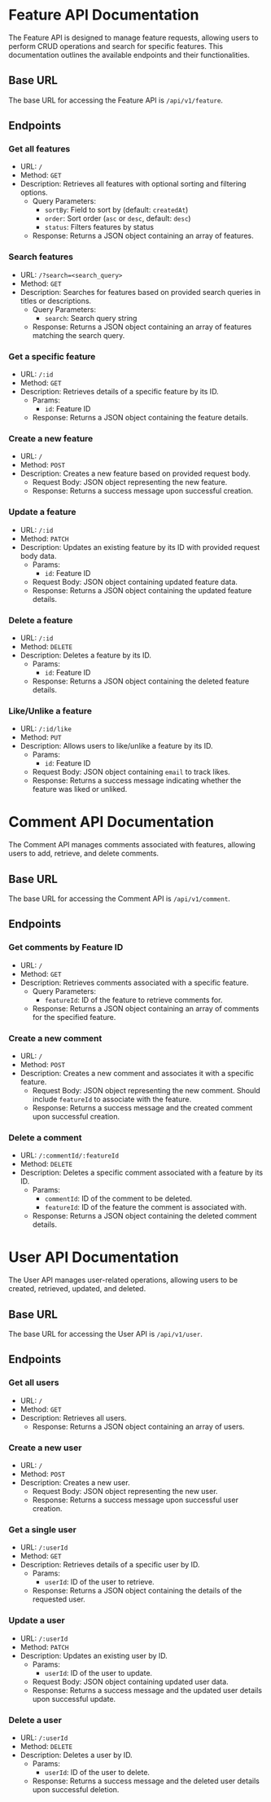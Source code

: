 # Feature API Documentation

The Feature API is designed to manage feature requests, allowing users to perform CRUD operations and search for specific features. This documentation outlines the available endpoints and their functionalities.

## Base URL

The base URL for accessing the Feature API is `/api/v1/feature`.

## Endpoints

### Get all features

- URL: `/`
- Method: `GET`
- Description: Retrieves all features with optional sorting and filtering options.
  - Query Parameters:
    - `sortBy`: Field to sort by (default: `createdAt`)
    - `order`: Sort order (`asc` or `desc`, default: `desc`)
    - `status`: Filters features by status
  - Response: Returns a JSON object containing an array of features.

### Search features

- URL: `/?search=<search_query>`
- Method: `GET`
- Description: Searches for features based on provided search queries in titles or descriptions.
  - Query Parameters:
    - `search`: Search query string
  - Response: Returns a JSON object containing an array of features matching the search query.

### Get a specific feature

- URL: `/:id`
- Method: `GET`
- Description: Retrieves details of a specific feature by its ID.
  - Params:
    - `id`: Feature ID
  - Response: Returns a JSON object containing the feature details.

### Create a new feature

- URL: `/`
- Method: `POST`
- Description: Creates a new feature based on provided request body.
  - Request Body: JSON object representing the new feature.
  - Response: Returns a success message upon successful creation.

### Update a feature

- URL: `/:id`
- Method: `PATCH`
- Description: Updates an existing feature by its ID with provided request body data.
  - Params:
    - `id`: Feature ID
  - Request Body: JSON object containing updated feature data.
  - Response: Returns a JSON object containing the updated feature details.

### Delete a feature

- URL: `/:id`
- Method: `DELETE`
- Description: Deletes a feature by its ID.
  - Params:
    - `id`: Feature ID
  - Response: Returns a JSON object containing the deleted feature details.

### Like/Unlike a feature

- URL: `/:id/like`
- Method: `PUT`
- Description: Allows users to like/unlike a feature by its ID.
  - Params:
    - `id`: Feature ID
  - Request Body: JSON object containing `email` to track likes.
  - Response: Returns a success message indicating whether the feature was liked or unliked.

# Comment API Documentation

The Comment API manages comments associated with features, allowing users to add, retrieve, and delete comments.

## Base URL

The base URL for accessing the Comment API is `/api/v1/comment`.

## Endpoints

### Get comments by Feature ID

- URL: `/`
- Method: `GET`
- Description: Retrieves comments associated with a specific feature.
  - Query Parameters:
    - `featureId`: ID of the feature to retrieve comments for.
  - Response: Returns a JSON object containing an array of comments for the specified feature.

### Create a new comment

- URL: `/`
- Method: `POST`
- Description: Creates a new comment and associates it with a specific feature.
  - Request Body: JSON object representing the new comment. Should include `featureId` to associate with the feature.
  - Response: Returns a success message and the created comment upon successful creation.

### Delete a comment

- URL: `/:commentId/:featureId`
- Method: `DELETE`
- Description: Deletes a specific comment associated with a feature by its ID.
  - Params:
    - `commentId`: ID of the comment to be deleted.
    - `featureId`: ID of the feature the comment is associated with.
  - Response: Returns a JSON object containing the deleted comment details.

# User API Documentation

The User API manages user-related operations, allowing users to be created, retrieved, updated, and deleted.

## Base URL

The base URL for accessing the User API is `/api/v1/user`.

## Endpoints

### Get all users

- URL: `/`
- Method: `GET`
- Description: Retrieves all users.
  - Response: Returns a JSON object containing an array of users.

### Create a new user

- URL: `/`
- Method: `POST`
- Description: Creates a new user.
  - Request Body: JSON object representing the new user.
  - Response: Returns a success message upon successful user creation.

### Get a single user

- URL: `/:userId`
- Method: `GET`
- Description: Retrieves details of a specific user by ID.
  - Params:
    - `userId`: ID of the user to retrieve.
  - Response: Returns a JSON object containing the details of the requested user.

### Update a user

- URL: `/:userId`
- Method: `PATCH`
- Description: Updates an existing user by ID.
  - Params:
    - `userId`: ID of the user to update.
  - Request Body: JSON object containing updated user data.
  - Response: Returns a success message and the updated user details upon successful update.

### Delete a user

- URL: `/:userId`
- Method: `DELETE`
- Description: Deletes a user by ID.
  - Params:
    - `userId`: ID of the user to delete.
  - Response: Returns a success message and the deleted user details upon successful deletion.
